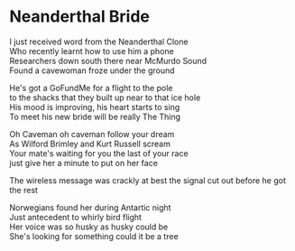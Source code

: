 # Neanderthal Bride

I just received word from the Neanderthal Clone  
Who recently learnt how to use him a phone  
Researchers down south there near McMurdo Sound  
Found a cavewoman froze under the ground  

He's got a GoFundMe for a flight to the pole  
to the shacks that they built up near to that ice hole  
His mood is improving, his heart starts to sing  
To meet his new bride will be really The Thing  

Oh Caveman oh caveman follow your dream  
As Wilford Brimley and Kurt Russell scream  
Your mate's waiting for you the last of your race  
just give her a minute to put on her face  

The wireless message was crackly at best
the signal cut out before he got the rest


Norwegians found her during Antartic night  
Just antecedent to whirly bird flight  
Her voice was so husky as husky could be  
She's looking for something could it be a tree  











